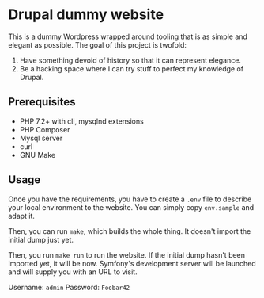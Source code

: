 # Drupal dummy website

This is a dummy Wordpress wrapped around tooling that is as simple and elegant
as possible. The goal of this project is twofold:

1. Have something devoid of history so that it can represent elegance.
2. Be a hacking space where I can try stuff to perfect my knowledge of Drupal.

## Prerequisites

* PHP 7.2+ with cli, mysqlnd extensions
* PHP Composer
* Mysql server
* curl
* GNU Make

## Usage

Once you have the requirements, you have to create a `.env` file to describe
your local environment to the website. You can simply copy `env.sample` and
adapt it.

Then, you can run `make`, which builds the whole thing. It doesn't import the
initial dump just yet.

Then, you run `make run` to run the website. If the initial dump hasn't been
imported yet, it will be now. Symfony's development server will be launched and
will supply you with an URL to visit.

Username: `admin` Password: `Foobar42`
